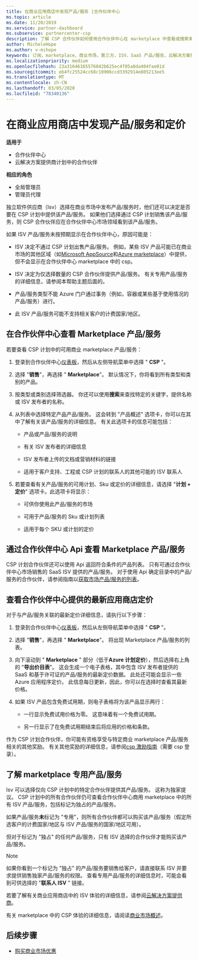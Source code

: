 ```yaml
---
title: 在商业应用商店中发现产品/服务 |合作伙伴中心
ms.topic: article
ms.date: 11/20/2019
ms.service: partner-dashboard
ms.subservice: partnercenter-csp
description: 了解 CSP 合作伙伴如何使用合作伙伴中心在 marketplace 中查看或搜索来自独立软件供应商（Isv）的 SaaS 产品/服务的定价。
author: MicheleHope
ms.author: v-mihope
keywords: 订阅，marketplace，商业市场，第三方，ISV，SaaS 产品/服务，云解决方案提供商计划，CSP 计划，CSP 合作伙伴
ms.localizationpriority: medium
ms.openlocfilehash: 23a31646165576842b625ec4f05a8da404fae01d
ms.sourcegitcommit: eb4fc25524cc68c10906ccd3392914e805213ee5
ms.translationtype: MT
ms.contentlocale: zh-CN
ms.lasthandoff: 03/05/2020
ms.locfileid: "78340136"
---
```

# <a name="discover-offers-and-pricing-in-the-commercial-marketplace"></a>在商业应用商店中发现产品/服务和定价

**适用于**

- 合作伙伴中心
- 云解决方案提供商计划中的合作伙伴

**相应的角色**

- 全局管理员
- 管理员代理

独立软件供应商（Isv）选择在商业市场中发布产品/服务时，他们还可以决定是否要在 CSP 计划中提供该产品/服务。 如果他们选择通过 CSP 计划销售该产品/服务，则 CSP 合作伙伴应在合作伙伴中心市场领域看到该产品/服务。 

如果 ISV 产品/服务未按预期显示在合作伙伴中心，原因可能是：

- ISV 决定不通过 CSP 计划出售产品/服务。 例如，某些 ISV 产品可能已在商业市场的其他区域（如[Microsoft AppSource](https://appsource.microsoft.com/)和[Azure marketplace](https://azuremarketplace.microsoft.com/)）中提供，但不会显示在合作伙伴中心 marketplace 中的 csp。

- ISV 决定为仅选择数量的 CSP 合作伙伴提供产品/服务。 有关专用产品/服务的详细信息，请参阅本帮助主题后面的。

- 产品/服务类型不能 Azure 门户通过事务（例如，容器或某些基于使用情况的产品/服务）进行。

- 此 ISV 产品/服务可能不支持相关客户的计费国家/地区。

## <a name="view-marketplace-offers-in-partner-center"></a>在合作伙伴中心查看 Marketplace 产品/服务

若要查看 CSP 计划中的可用商业 marketplace 产品/服务： 

1. 登录到合作伙伴中心[仪表板](https://partner.microsoft.com/dashboard)，然后从左侧导航菜单中选择 " **CSP** "。

2. 选择 "**销售**"，再选择 " **Marketplace**"。 默认情况下，你将看到所有类型和类别的产品。

3. 按类型或类别选择筛选器。 你还可以使用**搜索**来查找特定的关键字，提供名称或 ISV 发布者的名称。

4. 从列表中选择特定产品产品/服务。 这会转到 "产品概述" 选项卡，你可以在其中了解有关该产品/服务的详细信息。 有关此选项卡的信息可能包括： 

    - 产品或产品/服务的说明

    - 有关 ISV 发布者的详细信息

    - ISV 发布者上传的文档或营销材料的链接

    - 适用于客户支持、工程或 CSP 计划的联系人的其他可能的 ISV 联系人

5. 若要查看有关产品/服务的可用计划、Sku 或定价的详细信息，请选择 "**计划 + 定价**" 选项卡。此选项卡将显示：

    - 可供你使用此产品/服务的市场

    - 可用于产品/服务的 Sku 或计划列表

    - 适用于每个 SKU 或计划的定价

## <a name="view-marketplace-offers-via-partner-center-apis"></a>通过合作伙伴中心 Api 查看 Marketplace 产品/服务

CSP 计划合作伙伴还可以使用 Api 返回符合条件的产品列表。 只有可通过合作伙伴中心市场销售的 SaaS ISV 提供的产品/服务。 对于使用 Api 确定目录中的产品/服务的合作伙伴，请参阅指南以[获取市场产品/服务的列表](https://docs.microsoft.com/partner-center/develop/create-subscription-azure-marketplace-products#get-a-list-of-offers-for-a-market)。

## <a name="view-the-latest-marketplace-offer-pricing-in-partner-center"></a>查看合作伙伴中心提供的最新应用商店定价

对于与产品/服务关联的最新定价详细信息，请执行以下步骤：

1. 登录到合作伙伴中心[仪表板](https://partner.microsoft.com/dashboard)，然后从左侧导航菜单中选择 " **CSP** "。

2. 选择 "**销售**"，再选择 " **Marketplace**"。 将出现 Marketplace 产品/服务的列表。

3. 向下滚动到 " **Marketplace** " 部分（低于**Azure 计划定价**），然后选择右上角的 "**导出价目表**"。 这会生成一个电子表格，其中包含 ISV 发布者提供的 SaaS 和基于许可证的产品/服务的最新定价数据。 此处还可能会显示一些 Azure 应用程序定价。 此信息每日更新，因此，你可以在选择时查看其最新价格。

4. 如果 ISV 产品包含免费试用期，则电子表格将为该产品显示两行：

    - 一行显示免费试用价格为零。 这意味着有一个免费试用期。

    - 另一行显示了在免费试用期结束后将应用的价格和条款。

作为 CSP 计划合作伙伴，你可能有资格享受与特定商业 marketplace 产品/服务相关的其他奖励。 有关其他奖励的详细信息，请参阅[csp 激励指南](https://aka.ms/partnerincentives)（需要 csp 登录）。

## <a name="learn-about-marketplace-exclusive-offers"></a>了解 marketplace 专用产品/服务

Isv 可以选择仅向 CSP 计划中的特定合作伙伴提供其产品/服务。 这称为独家提议。 CSP 计划中的所有合作伙伴仍可查看合作伙伴中心商用 marketplace 中的所有 ISV 产品/服务，包括标记为独占的产品/服务。

如果产品/服务**未**标记为 "专用"，则所有合作伙伴都可以购买该产品/服务（假定所选客户的计费国家/地区与 ISV 产品/服务的国家/地区可用）。

但对于标记为 "独占" 的任何产品/服务，只有 ISV 选择的合作伙伴才能购买该产品/服务。

> [!NOTE]
> 如果你看到一个标记为 "独占" 的产品/服务要销售给客户，请直接联系 ISV 并要求提供销售独家产品/服务的权限。 查看专用产品/服务的详细信息时，可能会看到可供选择的 "**联系人 ISV** " 链接。

若要了解有关商业应用商店中的 ISV 体验的详细信息，请参阅[云解决方案提供商](https://docs.microsoft.com/azure/marketplace/cloud-solution-providers)。

有关 marketplace 中的 CSP 体验的详细信息，请阅读[商业市场概述](csp-commercial-marketplace-overview.md)。

## <a name="next-steps"></a>后续步骤

- [购买商业市场优惠](csp-commercial-marketplace-purchase.md)